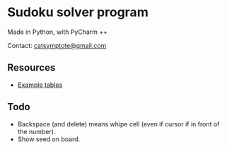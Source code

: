# Sudoku solver program
Made in Python, with PyCharm ++

Contact: catsymptote@gmail.com

## Resources
* [Example tables](https://github.com/dimitri/sudoku/blob/master/sudoku.txt)


## Todo
* Backspace (and delete) means whipe cell (even if cursor if in front of the number).
* Show seed on board.

